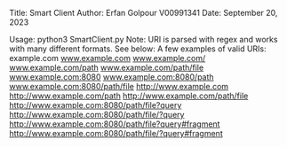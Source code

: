 Title: Smart Client
Author: Erfan Golpour V00991341
Date: September 20, 2023

Usage: python3 SmartClient.py <URI>
Note: URI is parsed with regex and works with many different formats. See below:
A few examples of valid URIs:
    example.com
    www.example.com
    www.example.com/
    www.example.com/path
    www.example.com/path/file
    www.example.com:8080
    www.example.com:8080/path
    www.example.com:8080/path/file
    http://www.example.com
    http://www.example.com/path
    http://www.example.com/path/file
    http://www.example.com:8080/path/file?query
    http://www.example.com:8080/path/file/?query
    http://www.example.com:8080/path/file?query#fragment
    http://www.example.com:8080/path/file/?query#fragment